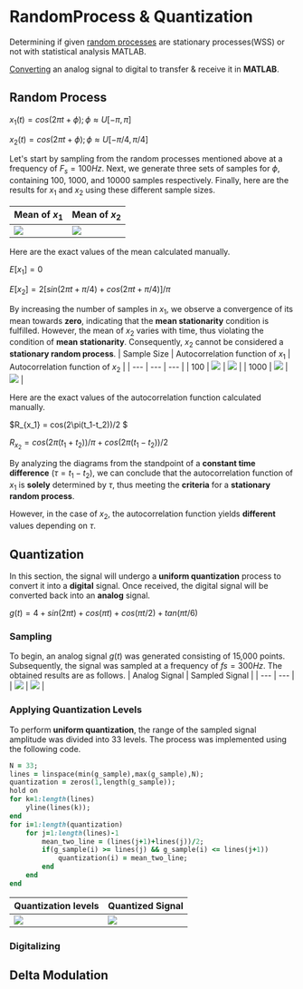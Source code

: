 # RandomProcess & Quantization
Determining if given [random processes](https://github.com/fardinabbasi/RandomProcess-Quantization/blob/main/RandomProcess.mlx) are stationary processes(WSS) or not with statistical analysis MATLAB.

[Converting](https://github.com/fardinabbasi/RandomProcess-Quantization/blob/main/Quantization.mlx) an analog signal to digital to transfer & receive it in **MATLAB**.

## Random Process
$x_1(t) = cos(2\pi t+\phi); \phi \approx U[-\pi,\pi]$

$x_2(t) = cos(2\pi t+\phi); \phi \approx U[-\pi/4,\pi/4]$

Let's start by sampling from the random processes mentioned above at a frequency of $F_s = 100 Hz$. Next, we generate three sets of samples for $\phi$, containing 100, 1000, and 10000 samples respectively. Finally, here are the results for $x_1$ and $x_2$ using these different sample sizes.

| Mean of $x_1$ | Mean of $x_2$ |
| --- | --- |
| <img src="https://github.com/fardinabbasi/RandomProcess-Quantization/blob/main/readme_images/x1_mean.jpg"> | <img src="https://github.com/fardinabbasi/RandomProcess-Quantization/blob/main/readme_images/x2_mean.jpg"> |

Here are the exact values of the mean calculated manually.

$E[x_1] = 0$

$E[x_2] = 2[sin(2\pi t+\pi/4)+cos(2\pi t+\pi/4)]/\pi$

By increasing the number of samples in $x_1$, we observe a convergence of its mean towards **zero**, indicating that the **mean stationarity** condition is fulfilled. 
However, the mean of $x_2$ varies with time, thus violating the condition of **mean stationarity**. Consequently, $x_2$ cannot be considered a **stationary random process**.
| Sample Size | Autocorrelation function of $x_1$ | Autocorrelation function of $x_2$ |
| --- | --- | --- |
| 100 | <img src="https://github.com/fardinabbasi/RandomProcess-Quantization/blob/main/readme_images/auto11_100.jpg"> | <img src="https://github.com/fardinabbasi/RandomProcess-Quantization/blob/main/readme_images/auto2_100.jpg"> |
| 1000 | <img src="https://github.com/fardinabbasi/RandomProcess-Quantization/blob/main/readme_images/auto1_1000.jpg"> | <img src="https://github.com/fardinabbasi/RandomProcess-Quantization/blob/main/readme_images/auto2_1000.jpg"> |

Here are the exact values of the autocorrelation function calculated manually.

$R_{x_1} = cos(2\pi(t_1-t_2))/2 $
 
$R_{x_2} = cos(2\pi(t_1+t_2))/\pi + cos(2\pi(t_1-t_2))/2$

By analyzing the diagrams from the standpoint of a **constant time difference** ($\tau = t_1 - t_2$), we can conclude that the autocorrelation function of $x_1$ is **solely** determined by $\tau$, thus meeting the **criteria** for a **stationary random process**.

However, in the case of $x_2$, the autocorrelation function yields **different** values depending on $\tau$.

## Quantization
In this section, the signal will undergo a **uniform quantization** process to convert it into a **digital** signal. Once received, the digital signal will be converted back into an **analog** signal.

$g(t) = 4 + sin(2\pi t) + cos(\pi t) + cos(\pi t/2) + tan(\pi t/6)$
### Sampling
To begin, an analog signal $g(t)$ was generated consisting of 15,000 points. Subsequently, the signal was sampled at a frequency of $fs = 300 Hz$. The obtained results are as follows.
| Analog Signal | Sampled Signal |
| --- | --- |
| <img src="readme_images/analog.jpg"> | <img src="readme_images/zoomed.jpg"> |
### Applying Quantization Levels
To perform **uniform quantization**, the range of the sampled signal amplitude was divided into 33 levels. The process was implemented using the following code.
```ruby
N = 33;
lines = linspace(min(g_sample),max(g_sample),N);
quantization = zeros(1,length(g_sample));
hold on
for k=1:length(lines)
    yline(lines(k));
end
for i=1:length(quantization)
    for j=1:length(lines)-1
        mean_two_line = (lines(j+1)+lines(j))/2;
        if(g_sample(i) >= lines(j) && g_sample(i) <= lines(j+1))
            quantization(i) = mean_two_line;
        end
    end
end
```
| Quantization levels | Quantized Signal |
| --- | --- |
| <img src="readme_images/levels.jpg"> | <img src="readme_images/quant.jpg"> |
### Digitalizing


<h2> Delta Modulation </h2>
